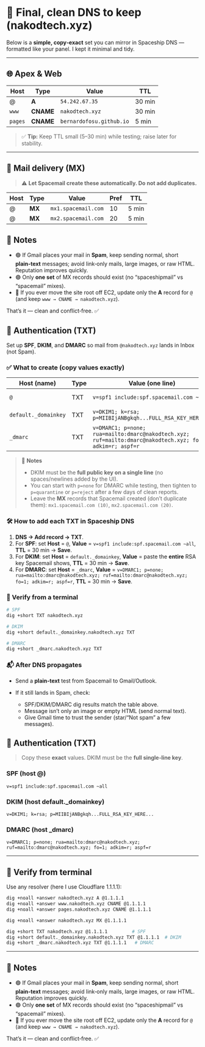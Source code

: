 # 🧩 Final, clean DNS to keep (nakodtech.xyz)

Below is a **simple, copy‑exact** set you can mirror in Spaceship DNS — formatted like your panel. I kept it minimal and tidy.

---

## 🌐 Apex & Web

| Host    | Type      | Value                    | TTL    |
| ------- | --------- | ------------------------ | ------ |
| @       | **A**     | `54.242.67.35`           | 30 min |
| `www`   | **CNAME** | `nakodtech.xyz`          | 30 min |
| `pages` | **CNAME** | `bernardofosu.github.io` | 5 min  |

> ✅ **Tip:** Keep TTL small (5–30 min) while testing; raise later for stability.

---

## 📮 Mail delivery (MX)

> ⚠️ **Let Spacemail create these automatically. Do not add duplicates.**

| Host | Type   | Value               | Pref | TTL   |
| ---- | ------ | ------------------- | ---- | ----- |
| @    | **MX** | `mx1.spacemail.com` | 10   | 5 min |
| @    | **MX** | `mx2.spacemail.com` | 20   | 5 min |



## 📝 Notes

* 🟢 If Gmail places your mail in **Spam**, keep sending normal, short **plain‑text** messages; avoid link‑only mails, large images, or raw HTML. Reputation improves quickly.
* 🟣 Only **one set** of MX records should exist (no “spaceshipmail” vs “spacemail” mixes).
* 🔁 If you ever move the site root off EC2, update only the **A** record for `@` (and keep `www → CNAME → nakodtech.xyz`).

That’s it — clean and conflict‑free. ✅

## 🔐 Authentication (TXT)

Set up **SPF**, **DKIM**, and **DMARC** so mail from `@nakodtech.xyz` lands in Inbox (not Spam).

### ✅ What to create (copy values exactly)

| Host (name)          | Type | Value (one line)                                                                                          | TTL    |
| -------------------- | ---- | --------------------------------------------------------------------------------------------------------- | ------ |
| `@`                  | TXT  | `v=spf1 include:spf.spacemail.com ~all`                                                                   | 30 min |
| `default._domainkey` | TXT  | `v=DKIM1; k=rsa; p=MIIBIjANBgkqh...FULL_RSA_KEY_HERE...`                                                  | 30 min |
| `_dmarc`             | TXT  | `v=DMARC1; p=none; rua=mailto:dmarc@nakodtech.xyz; ruf=mailto:dmarc@nakodtech.xyz; fo=1; adkim=r; aspf=r` | 30 min |

> 📝 **Notes**
>
> * DKIM must be the **full public key on a single line** (no spaces/newlines added by the UI).
> * You can start with `p=none` for DMARC while testing, then tighten to `p=quarantine` or `p=reject` after a few days of clean reports.
> * Leave the **MX** records that Spacemail created (don’t duplicate them): `mx1.spacemail.com (10)`, `mx2.spacemail.com (20)`.

### 🛠️ How to add each TXT in Spaceship DNS

1. **DNS → Add record → TXT**.
2. For **SPF**: set **Host** = `@`, **Value** = `v=spf1 include:spf.spacemail.com ~all`, **TTL** = 30 min → **Save**.
3. For **DKIM**: set **Host** = `default._domainkey`, **Value** = paste the **entire** RSA key Spacemail shows, **TTL** = 30 min → **Save**.
4. For **DMARC**: set **Host** = `_dmarc`, **Value** = `v=DMARC1; p=none; rua=mailto:dmarc@nakodtech.xyz; ruf=mailto:dmarc@nakodtech.xyz; fo=1; adkim=r; aspf=r`, **TTL** = 30 min → **Save**.

### 🔎 Verify from a terminal

```bash
# SPF
dig +short TXT nakodtech.xyz

# DKIM
dig +short default._domainkey.nakodtech.xyz TXT

# DMARC
dig +short _dmarc.nakodtech.xyz TXT
```

### 📬 After DNS propagates

* Send a **plain‑text** test from Spacemail to Gmail/Outlook.
* If it still lands in Spam, check:

  * SPF/DKIM/DMARC dig results match the table above.
  * Message isn’t only an image or empty HTML (send normal text).
  * Give Gmail time to trust the sender (star/“Not spam” a few messages).


## 🔐 Authentication (TXT)

> Copy these **exact** values. DKIM must be the **full single‑line key**.

### SPF (host **@**)

```
v=spf1 include:spf.spacemail.com ~all
```

### DKIM (host **default.\_domainkey**)

```
v=DKIM1; k=rsa; p=MIIBIjANBgkqh...FULL_RSA_KEY_HERE...
```

### DMARC (host **\_dmarc**)

```
v=DMARC1; p=none; rua=mailto:dmarc@nakodtech.xyz; ruf=mailto:dmarc@nakodtech.xyz; fo=1; adkim=r; aspf=r
```

---

## 🧪 Verify from terminal

Use any resolver (here I use Cloudflare 1.1.1.1):

```bash
dig +noall +answer nakodtech.xyz A @1.1.1.1
dig +noall +answer www.nakodtech.xyz CNAME @1.1.1.1
dig +noall +answer pages.nakodtech.xyz CNAME @1.1.1.1

dig +noall +answer nakodtech.xyz MX @1.1.1.1

dig +short TXT nakodtech.xyz @1.1.1.1         # SPF
dig +short default._domainkey.nakodtech.xyz TXT @1.1.1.1  # DKIM
dig +short _dmarc.nakodtech.xyz TXT @1.1.1.1   # DMARC
```

---

## 📝 Notes

* 🟢 If Gmail places your mail in **Spam**, keep sending normal, short **plain‑text** messages; avoid link‑only mails, large images, or raw HTML. Reputation improves quickly.
* 🟣 Only **one set** of MX records should exist (no “spaceshipmail” vs “spacemail” mixes).
* 🔁 If you ever move the site root off EC2, update only the **A** record for `@` (and keep `www → CNAME → nakodtech.xyz`).

That’s it — clean and conflict‑free. ✅
